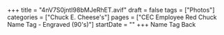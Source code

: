 +++
title = "4nV7S0jntI98bMJeRhET.avif"
draft = false
tags = ["Photos"]
categories = ["Chuck E. Cheese's"]
pages = ["CEC Employee Red Chuck Name Tag - Engraved (90's)"]
startDate = ""
+++
Name Tag Back
